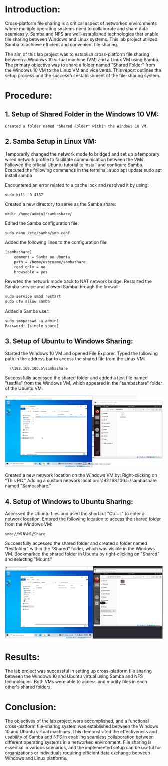 # Introduction:

Cross-platform file sharing is a critical aspect of networked environments where multiple operating systems need to
collaborate and share data seamlessly. Samba and NFS are well-established technologies that enable file sharing between
Windows and Linux systems. This lab project utilized Samba to achieve efficient and convenient file sharing.

The aim of this lab project was to establish cross-platform file sharing between a Windows 10 virtual machine (VM)
and a Linux VM using Samba. The primary objective was to share a folder named "Shared Folder"
from the Windows 10 VM to the Linux VM and vice versa. 
This report outlines the setup process and the successful establishment of the file-sharing system.

# Procedure:
## 1. Setup of Shared Folder in the Windows 10 VM:

    Created a folder named "Shared Folder" within the Windows 10 VM.
    

## 2. Samba Setup in Linux VM:

Temporarily changed the network mode to bridged and set up a temporary wired network profile to facilitate communication between the VMs.
Followed the official Ubuntu tutorial to install and configure Samba.
Executed the following commands in the terminal:
    sudo apt update
    sudo apt install samba

Encountered an error related to a cache lock and resolved it by using:
  
    sudo kill -9 4187

Created a new directory to serve as the Samba share:

    mkdir /home/admin1/sambashare/

Edited the Samba configuration file:

    sudo nano /etc/samba/smb.conf

Added the following lines to the configuration file:
  
    [sambashare]
        comment = Samba on Ubuntu
        path = /home/username/sambashare
        read only = no
        browsable = yes

Reverted the network mode back to NAT network bridge.
Restarted the Samba service and allowed Samba through the firewall:
    
    sudo service smbd restart
    sudo ufw allow samba

Added a Samba user:

    sudo smbpasswd -a admin1
    Password: [single space]

## 3. Setup of Ubuntu to Windows Sharing:

Started the Windows 10 VM and opened File Explorer.
Typed the following path in the address bar to access the shared file from the Linux VM:

      \\192.168.100.5\sambashare

Successfully accessed the shared folder and added a test file named "testfile" from the Windows VM, which appeared in the "sambashare" folder of the Ubuntu VM.

![Screenshot of the sambashare folder on both VMs](https://github.com/EricKarlsson94/NetworkingLab/blob/main/Pictures/ubuntu_to_windows_fileshare.png)

Created a new network location on the Windows VM by:
      Right-clicking on "This PC."
      Adding a custom network location: \\192.168.100.5.\sambashare named "Sambashare."

## 4. Setup of Windows to Ubuntu Sharing:

Accessed the Ubuntu files and used the shortcut "Ctrl+L" to enter a network location.
Entered the following location to access the shared folder from the Windows VM:

    smb://WINVM1/Share

Successfully accessed the shared folder and created a folder named "testfolder" within the "Shared" folder, which was visible in the Windows VM.
Bookmarked the shared folder in Ubuntu by right-clicking on "Shared" and selecting "Mount."

![Screenshot of the sambashare folder on both VMs](https://github.com/EricKarlsson94/NetworkingLab/blob/main/Pictures/windows_to_ubuntu_fileshare.png)

# Results:

The lab project was successful in setting up cross-platform file sharing between the Windows 10 and Ubuntu virtual 
using Samba and NFS technologies. Both VMs were able to access and modify files in each other's shared folders.

# Conclusion:

The objectives of the lab project were accomplished, and a functional cross-platform file-sharing system was
established between the Windows 10 and Ubuntu virtual machines. This demonstrated the effectiveness and usability
of Samba and NFS in enabling seamless collaboration between different operating systems in a networked environment.
File sharing is essential in various scenarios, and the implemented setup can be useful for organizations or
individuals requiring efficient data exchange between Windows and Linux platforms.
